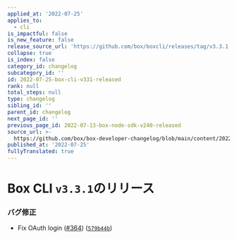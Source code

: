 ```yaml
---
applied_at: '2022-07-25'
applies_to:
  - cli
is_impactful: false
is_new_feature: false
release_source_url: 'https://github.com/box/boxcli/releases/tag/v3.3.1'
collapse: true
is_index: false
category_id: changelog
subcategory_id: ''
id: 2022-07-25-box-cli-v331-released
rank: null
total_steps: null
type: changelog
sibling_id: ''
parent_id: changelog
next_page_id: ''
previous_page_id: 2022-07-13-box-node-sdk-v240-released
source_url: >-
  https://github.com/box/box-developer-changelog/blob/main/content/2022/07-25-box-cli-v331-released.md
published_at: '2022-07-25'
fullyTranslated: true
---
```

# Box CLI `v3.3.1`のリリース

### バグ修正

* Fix OAuth login ([#364][1]) ([`579b44b`][2])

[1]: https://github.com/box/boxcli/issues/364

[2]: https://github.com/box/boxcli/commit/579b44b83c60f6568c98cb5f1417effbac26c58c
